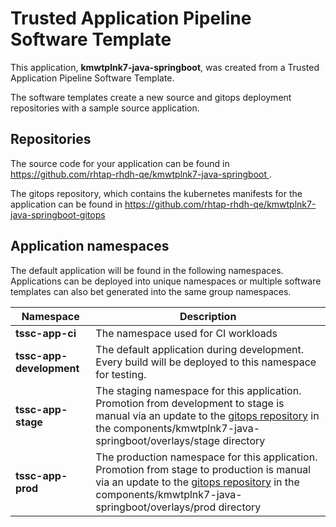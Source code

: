 # Trusted Application Pipeline Software Template

This application, **kmwtplnk7-java-springboot**, was created from a Trusted Application Pipeline Software Template.

The software templates create a new source and gitops deployment repositories with a sample source application. 

## Repositories

The source code for your application can be found in [https://github.com/rhtap-rhdh-qe/kmwtplnk7-java-springboot ](https://github.com/rhtap-rhdh-qe/kmwtplnk7-java-springboot ).
 
The gitops repository, which contains the kubernetes manifests for the application can be found in 
[https://github.com/rhtap-rhdh-qe/kmwtplnk7-java-springboot-gitops ](https://github.com/rhtap-rhdh-qe/kmwtplnk7-java-springboot-gitops ) 

## Application namespaces 

The default application will be found in the following namespaces. Applications can be deployed into unique namespaces or multiple software templates can also bet generated into the same group namespaces.  

|  Namespace   |  Description   |  
| -------- | -------- |
| **tssc-app-ci** | The namespace used for CI workloads |
| **tssc-app-development** | The default application during development. Every build will be deployed to this namespace for testing. |
| **tssc-app-stage** | The staging namespace for this application. Promotion from development to stage is manual via an update to the [gitops repository](https://github.com/rhtap-rhdh-qe/kmwtplnk7-java-springboot-gitops ) in the components/kmwtplnk7-java-springboot/overlays/stage directory |
| **tssc-app-prod** | The production namespace for this application. Promotion from stage to production is manual via an update to the [gitops repository](https://github.com/rhtap-rhdh-qe/kmwtplnk7-java-springboot-gitops ) in the components/kmwtplnk7-java-springboot/overlays/prod directory |